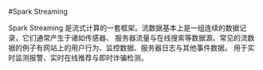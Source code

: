 #Spark Streaming

Spark Streaming 是流式计算的一套框架。流数据基本上是一组连续的数据记录，它们通常产生于诸如传感器、
服务器流量与在线搜索等数据源。常见的流数据的例子有网站上的用户行为、监控数据、服务器日志与其他事件数据。
用于实时监测报警、实时在线推荐与即时诈骗检测。


